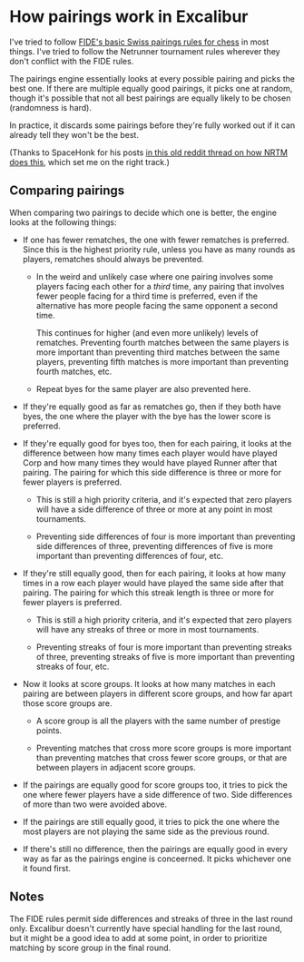 How pairings work in Excalibur
==============================

I've tried to follow [FIDE's basic Swiss pairings rules for chess](https://www.fide.com/fide/handbook.html?id=83&view=article) in most things. I've tried to follow the Netrunner tournament rules wherever they don't conflict with the FIDE rules.

The pairings engine essentially looks at every possible pairing and picks the best one. If there are multiple equally good pairings, it picks one at random, though it's possible that not all best pairings are equally likely to be chosen (randomness is hard).

In practice, it discards some pairings before they're fully worked out if it can already tell they won't be the best.

(Thanks to SpaceHonk for his posts [in this old reddit thread on how NRTM does this](https://www.reddit.com/r/Netrunner/comments/2tni66/nrtm_swiss_pairing_algorithm/), which set me on the right track.)

Comparing pairings
------------------

When comparing two pairings to decide which one is better, the engine looks at the following things:

* If one has fewer rematches, the one with fewer rematches is preferred. Since this is the highest priority rule, unless you have as many rounds as players, rematches should always be prevented.

  * In the weird and unlikely case where one pairing involves some players facing each other for a _third_ time, any pairing that involves fewer people facing for a third time is preferred, even if the alternative has more people facing the same opponent a second time.
  
    This continues for higher (and even more unlikely) levels of rematches. Preventing fourth matches between the same players is more important than preventing third matches between the same players, preventing fifth matches is more important than preventing fourth matches, etc.
    
  * Repeat byes for the same player are also prevented here.
    
* If they're equally good as far as rematches go, then if they both have byes, the one where the player with the bye has the lower score is preferred.

* If they're equally good for byes too, then for each pairing, it looks at the difference between how many times each player would have played Corp and how many times they would have played Runner after that pairing. The pairing for which this side difference is three or more for fewer players is preferred.

  * This is still a high priority criteria, and it's expected that zero players will have a side difference of three or more at any point in most tournaments.
  
  * Preventing side differences of four is more important than preventing side differences of three, preventing differences of five is more important than preventing differences of four, etc.

* If they're still equally good, then for each pairing, it looks at how many times in a row each player would have played the same side after that pairing. The pairing for which this streak length is three or more for fewer players is preferred.

  * This is still a high priority criteria, and it's expected that zero players will have any streaks of three or more in most tournaments.

  * Preventing streaks of four is more important than preventing streaks of three, preventing streaks of five is more important than preventing streaks of four, etc.
  
* Now it looks at score groups. It looks at how many matches in each pairing are between players in different score groups, and how far apart those score groups are.

  * A score group is all the players with the same number of prestige points.
  
  * Preventing matches that cross more score groups is more important than preventing matches that cross fewer score groups, or that are between players in adjacent score groups.
  
* If the pairings are equally good for score groups too, it tries to pick the one where fewer players have a side difference of two. Side differences of more than two were avoided above.

* If the pairings are still equally good, it tries to pick the one where the most players are not playing the same side as the previous round.

* If there's still no difference, then the pairings are equally good in every way as far as the pairings engine is conceerned. It picks whichever one it found first.

Notes
-----

The FIDE rules permit side differences and streaks of three in the last round only. Excalibur doesn't currently have special handling for the last round, but it might be a good idea to add at some point, in order to prioritize matching by score group in the final round.
